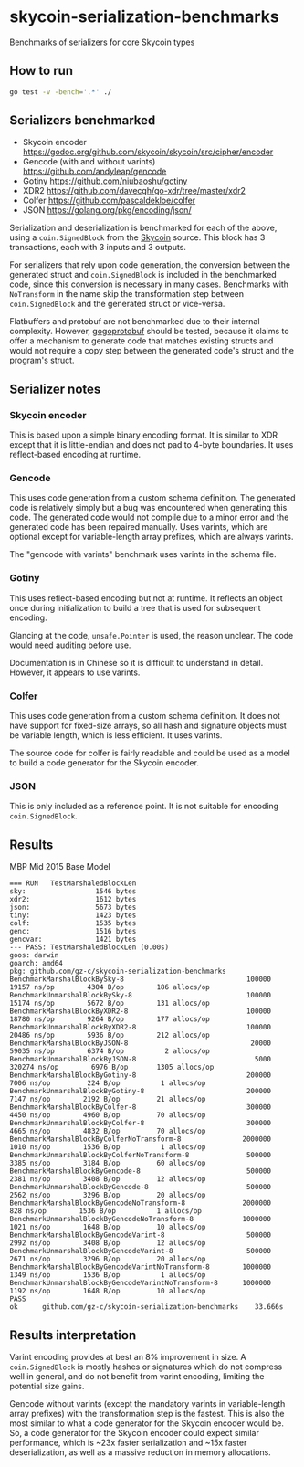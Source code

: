 # skycoin-serialization-benchmarks
Benchmarks of serializers for core Skycoin types

## How to run

```sh
go test -v -bench='.*' ./
```

## Serializers benchmarked

* Skycoin encoder https://godoc.org/github.com/skycoin/skycoin/src/cipher/encoder
* Gencode (with and without varints) https://github.com/andyleap/gencode
* Gotiny https://github.com/niubaoshu/gotiny
* XDR2 https://github.com/davecgh/go-xdr/tree/master/xdr2
* Colfer https://github.com/pascaldekloe/colfer
* JSON https://golang.org/pkg/encoding/json/

Serialization and deserialization is benchmarked for each of the above, using a `coin.SignedBlock` from the [Skycoin](github.com/skycoin/skycoin) source.
This block has 3 transactions, each with 3 inputs and 3 outputs.

For serializers that rely upon code generation, the conversion between the generated struct and `coin.SignedBlock`
is included in the benchmarked code, since this conversion is necessary in many cases.
Benchmarks with `NoTransform` in the name skip the transformation step between `coin.SignedBlock` and the generated struct or vice-versa.

Flatbuffers and protobuf are not benchmarked due to their internal complexity.
However, [gogoprotobuf](https://github.com/gogo/protobuf) should be tested, because it claims to offer a mechanism
to generate code that matches existing structs and would not require a copy step between the generated code's struct
and the program's struct.

## Serializer notes

### Skycoin encoder

This is based upon a simple binary encoding format. It is similar to XDR except that it is little-endian and does not pad to
4-byte boundaries. It uses reflect-based encoding at runtime.

### Gencode

This uses code generation from a custom schema definition. The generated code is relatively simply but a bug was encountered
when generating this code. The generated code would not compile due to a minor error and the generated code has been repaired manually.
Uses varints, which are optional except for variable-length array prefixes, which are always varints.

The "gencode with varints" benchmark uses varints in the schema file.

### Gotiny

This uses reflect-based encoding but not at runtime. It reflects an object once during initialization to build a tree that is used
for subsequent encoding.

Glancing at the code, `unsafe.Pointer` is used, the reason unclear. The code would need auditing before use.

Documentation is in Chinese so it is difficult to understand in detail. However, it appears to use varints.

### Colfer

This uses code generation from a custom schema definition. It does not have support for fixed-size arrays, so all hash and
signature objects must be variable length, which is less efficient.  It uses varints.

The source code for colfer is fairly readable and could be used as a model to build a code generator for the Skycoin encoder.

### JSON

This is only included as a reference point. It is not suitable for encoding `coin.SignedBlock`.

## Results

MBP Mid 2015 Base Model

```
=== RUN   TestMarshaledBlockLen
sky:				 1546 bytes
xdr2:				 1612 bytes
json:				 5673 bytes
tiny:				 1423 bytes
colf:				 1535 bytes
genc:				 1516 bytes
gencvar:			 1421 bytes
--- PASS: TestMarshaledBlockLen (0.00s)
goos: darwin
goarch: amd64
pkg: github.com/gz-c/skycoin-serialization-benchmarks
BenchmarkMarshalBlockBySky-8                          	  100000	     19157 ns/op	    4304 B/op	     186 allocs/op
BenchmarkUnmarshalBlockBySky-8                        	  100000	     15174 ns/op	    5672 B/op	     131 allocs/op
BenchmarkMarshalBlockByXDR2-8                         	  100000	     18780 ns/op	    9264 B/op	     177 allocs/op
BenchmarkUnmarshalBlockByXDR2-8                       	  100000	     20486 ns/op	    5936 B/op	     212 allocs/op
BenchmarkMarshalBlockByJSON-8                         	   20000	     59035 ns/op	    6374 B/op	       2 allocs/op
BenchmarkUnmarshalBlockByJSON-8                       	    5000	    320274 ns/op	    6976 B/op	    1305 allocs/op
BenchmarkMarshalBlockByGotiny-8                       	  200000	      7006 ns/op	     224 B/op	       1 allocs/op
BenchmarkUnmarshalBlockByGotiny-8                     	  200000	      7147 ns/op	    2192 B/op	      21 allocs/op
BenchmarkMarshalBlockByColfer-8                       	  300000	      4450 ns/op	    4960 B/op	      70 allocs/op
BenchmarkUnmarshalBlockByColfer-8                     	  300000	      4665 ns/op	    4832 B/op	      70 allocs/op
BenchmarkMarshalBlockByColferNoTransform-8            	 2000000	      1010 ns/op	    1536 B/op	       1 allocs/op
BenchmarkUnmarshalBlockByColferNoTransform-8          	  500000	      3385 ns/op	    3184 B/op	      60 allocs/op
BenchmarkMarshalBlockByGencode-8                      	  500000	      2381 ns/op	    3408 B/op	      12 allocs/op
BenchmarkUnmarshalBlockByGencode-8                    	  500000	      2562 ns/op	    3296 B/op	      20 allocs/op
BenchmarkMarshalBlockByGencodeNoTransform-8           	 2000000	       828 ns/op	    1536 B/op	       1 allocs/op
BenchmarkUnmarshalBlockByGencodeNoTransform-8         	 1000000	      1021 ns/op	    1648 B/op	      10 allocs/op
BenchmarkMarshalBlockByGencodeVarint-8                	  500000	      2992 ns/op	    3408 B/op	      12 allocs/op
BenchmarkUnmarshalBlockByGencodeVarint-8              	  500000	      2671 ns/op	    3296 B/op	      20 allocs/op
BenchmarkMarshalBlockByGencodeVarintNoTransform-8     	 1000000	      1349 ns/op	    1536 B/op	       1 allocs/op
BenchmarkUnmarshalBlockByGencodeVarintNoTransform-8   	 1000000	      1192 ns/op	    1648 B/op	      10 allocs/op
PASS
ok  	github.com/gz-c/skycoin-serialization-benchmarks	33.666s
```

## Results interpretation

Varint encoding provides at best an 8% improvement in size.
A `coin.SignedBlock` is mostly hashes or signatures which do not compress well in general,
and do not benefit from varint encoding, limiting the potential size gains.

Gencode without varints (except the mandatory varints in variable-length array prefixes) with the transformation step
is the fastest. This is also the most similar to what a code generator for the Skycoin encoder would be.
So, a code generator for the Skycoin encoder could expect similar performance,
which is ~23x faster serialization and ~15x faster deserialization, as well as a massive reduction in memory allocations.
